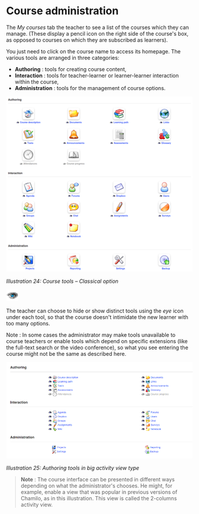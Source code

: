 # Course administration

The _My courses_ tab the teacher to see a list of the courses which they can manage. \(These display a pencil icon on the right side of the course's box, as opposed to courses on which they are subscribed as learners\).

You just need to click on the course name to access its homepage. The various tools are arranged in three categories:

* **Authoring** : tools for creating course content,
* **Interaction** : tools for teacher-learner or learner-learner interaction within the course,
* **Administration** : tools for the management of course options.

![](../.gitbook/assets/images26%20%283%29.png)

_Illustration 24: Course tools – Classical option_

![](../.gitbook/assets/graphics79.png)

The teacher can choose to hide or show distinct tools using the _eye_ icon under each tool, so that the course doesn't intimidate the new learner with too many options.

Note : In some cases the administrator may make tools unavailable to course teachers or enable tools which depend on specific extensions \(like the full-text search or the video conference\), so what you see entering the course might not be the same as described here.

![](../.gitbook/assets/images27%20%283%29.png)

_Illustration 25: Authoring tools in big activity view type_

> **Note** : The course interface can be presented in different ways depending on what the administrator's chooses. He might, for example, enable a view that was popular in previous versions of Chamilo, as in this illustration. This view is called the 2-columns activity view.

